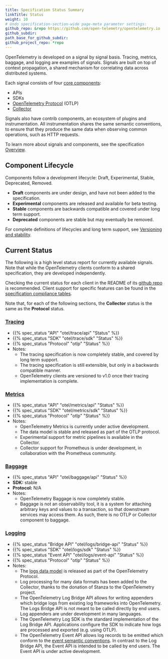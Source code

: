 ```yaml
---
title: Specification Status Summary
linkTitle: Status
weight: 10
# Undo specification-section-wide page-meta parameter settings:
github_repo: &repo https://github.com/open-telemetry/opentelemetry.io
github_subdir:
path_base_for_github_subdir:
github_project_repo: *repo
---
```


OpenTelemetry is developed on a signal by signal basis. Tracing, metrics,
baggage, and logging are examples of signals. Signals are built on top of
context propagation, a shared mechanism for correlating data across distributed
systems.

Each signal consists of four [core components](/docs/concepts/components/):

- APIs
- SDKs
- [OpenTelemetry Protocol](/docs/specs/otlp/) (OTLP)
- [Collector](/docs/collector/)

Signals also have contrib components, an ecosystem of plugins and
instrumentation. All instrumentation shares the same semantic conventions, to
ensure that they produce the same data when observing common operations, such as
HTTP requests.

To learn more about signals and components, see the specification
[Overview](/docs/specs/otel/overview/).

## Component Lifecycle

Components follow a development lifecycle: Draft, Experimental, Stable,
Deprecated, Removed.

- **Draft** components are under design, and have not been added to the
  specification.
- **Experimental** components are released and available for beta testing.
- **Stable** components are backwards compatible and covered under long term
  support.
- **Deprecated** components are stable but may eventually be removed.

For complete definitions of lifecycles and long term support, see
[Versioning and stability](/docs/specs/otel/versioning-and-stability/).

## Current Status

The following is a high level status report for currently available signals.
Note that while the OpenTelemetry clients conform to a shared specification,
they are developed independently.

Checking the current status for each client in the README of its
[github repo](https://github.com/open-telemetry) is recommended. Client support
for specific features can be found in the
[specification compliance tables](https://github.com/open-telemetry/opentelemetry-specification/blob/main/spec-compliance-matrix.md).

Note that, for each of the following sections, the **Collector** status is the
same as the **Protocol** status.

### [Tracing][]

- {{% spec_status "API" "otel/trace/api" "Status" %}}
- {{% spec_status "SDK" "otel/trace/sdk" "Status" %}}
- {{% spec_status "Protocol" "otlp" "Status" %}}
- Notes:
  - The tracing specification is now completely stable, and covered by long term
    support.
  - The tracing specification is still extensible, but only in a backwards
    compatible manner.
  - OpenTelemetry clients are versioned to v1.0 once their tracing
    implementation is complete.

### [Metrics][]

- {{% spec_status "API" "otel/metrics/api" "Status" %}}
- {{% spec_status "SDK" "otel/metrics/sdk" "Status" %}}
- {{% spec_status "Protocol" "otlp" "Status" %}}
- Notes:
  - OpenTelemetry Metrics is currently under active development.
  - The data model is stable and released as part of the OTLP protocol.
  - Experimental support for metric pipelines is available in the Collector.
  - Collector support for Prometheus is under development, in collaboration with
    the Prometheus community.

### [Baggage][]

- {{% spec_status "API" "otel/baggage/api" "Status" %}}
- **SDK:** stable
- **Protocol:** N/A
- Notes:
  - OpenTelemetry Baggage is now completely stable.
  - Baggage is not an observability tool, it is a system for attaching arbitrary
    keys and values to a transaction, so that downstream services may access
    them. As such, there is no OTLP or Collector component to baggage.

### [Logging][]

- {{% spec_status "Bridge API" "otel/logs/bridge-api" "Status" %}}
- {{% spec_status "SDK" "otel/logs/sdk" "Status" %}}
- {{% spec_status "Event API" "otel/logs/event-api" "Status" %}}
- {{% spec_status "Protocol" "otlp" "Status" %}}
- Notes:
  - The [logs data model][] is released as part of the OpenTelemetry Protocol.
  - Log processing for many data formats has been added to the Collector, thanks
    to the donation of Stanza to the OpenTelemetry project.
  - The OpenTelemetry Log Bridge API allows for writing appenders which bridge
    logs from existing log frameworks into OpenTelemetry. The Logs Bridge API is
    not meant to be called directly by end users. Log appenders are under
    development in many languages.
  - The OpenTelemetry Log SDK is the standard implementation of the Log Bridge
    API. Applications configure the SDK to indicate how logs are processed and
    exported (e.g. using OTLP).
  - The OpenTelemetry Event API allows log records to be emitted which conform
    to the [event semantic conventions][]. In contrast to the Log Bridge API,
    the Event API is intended to be called by end users. The Event API is under
    active development.

[baggage]: /docs/specs/otel/baggage/
[event semantic conventions]: /docs/specs/otel/logs/semantic_conventions/events/
[logging]: /docs/specs/otel/logs/
[logs data model]: /docs/specs/otel/logs/data-model/
[metrics]: /docs/specs/otel/metrics/
[tracing]: /docs/specs/otel/trace/
